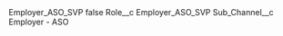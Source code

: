 <?xml version="1.0" encoding="UTF-8"?>
<CustomMetadata xmlns="http://soap.sforce.com/2006/04/metadata" xmlns:xsi="http://www.w3.org/2001/XMLSchema-instance" xmlns:xsd="http://www.w3.org/2001/XMLSchema">
    <label>Employer_ASO_SVP</label>
    <protected>false</protected>
    <values>
        <field>Role__c</field>
        <value xsi:type="xsd:string">Employer_ASO_SVP</value>
    </values>
    <values>
        <field>Sub_Channel__c</field>
        <value xsi:type="xsd:string">Employer - ASO</value>
    </values>
</CustomMetadata>
